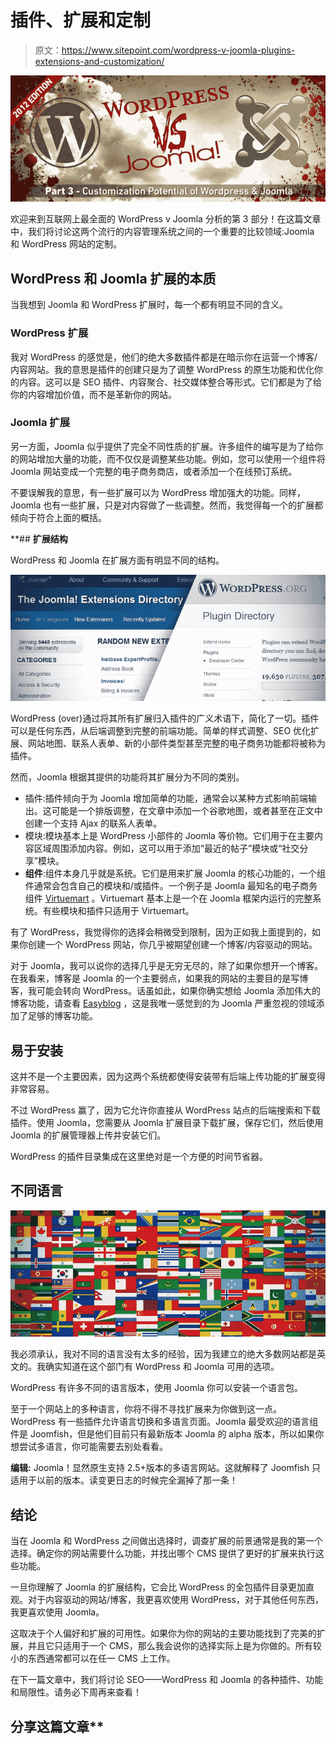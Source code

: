 # 插件、扩展和定制

> 原文：<https://www.sitepoint.com/wordpress-v-joomla-plugins-extensions-and-customization/>

![](img/049fdebb0d86b1f58135588ca1183ea0.png)

欢迎来到互联网上最全面的 WordPress v Joomla 分析的第 3 部分！在这篇文章中，我们将讨论这两个流行的内容管理系统之间的一个重要的比较领域:Joomla 和 WordPress 网站的定制。

## WordPress 和 Joomla 扩展的本质

当我想到 Joomla 和 WordPress 扩展时，每一个都有明显不同的含义。

### WordPress 扩展

我对 WordPress 的感觉是，他们的绝大多数插件都是在暗示你在运营一个博客/内容网站。我的意思是插件的创建只是为了调整 WordPress 的原生功能和优化你的内容。这可以是 SEO 插件、内容聚合、社交媒体整合等形式。它们都是为了给你的内容增加价值，而不是革新你的网站。

### **Joomla 扩展**

另一方面，Joomla 似乎提供了完全不同性质的扩展。许多组件的编写是为了给你的网站增加大量的功能，而不仅仅是调整某些功能。例如，您可以使用一个组件将 Joomla 网站变成一个完整的电子商务商店，或者添加一个在线预订系统。

不要误解我的意思，有一些扩展可以为 WordPress 增加强大的功能。同样，Joomla 也有一些扩展，只是对内容做了一些调整。然而，我觉得每一个的扩展都倾向于符合上面的概括。

 **## **扩展结构**

WordPress 和 Joomla 在扩展方面有明显不同的结构。

![](img/1f2e9ce16e6e8f6733109c7e4a4d216b.png)

WordPress (over)通过将其所有扩展归入插件的广义术语下，简化了一切。插件可以是任何东西，从后端调整到完整的前端功能。简单的样式调整、SEO 优化扩展、网站地图、联系人表单、新的小部件类型甚至完整的电子商务功能都将被称为插件。

然而，Joomla 根据其提供的功能将其扩展分为不同的类别。

*   插件:插件倾向于为 Joomla 增加简单的功能，通常会以某种方式影响前端输出。这可能是一个排版调整，在文章中添加一个谷歌地图，或者甚至在正文中创建一个支持 Ajax 的联系人表单。
*   模块:模块基本上是 WordPress 小部件的 Joomla 等价物。它们用于在主要内容区域周围添加内容。例如，这可以用于添加“最近的帖子”模块或“社交分享”模块。
*   **组件**:组件本身几乎就是系统。它们是用来扩展 Joomla 的核心功能的，一个组件通常会包含自己的模块和/或插件。一个例子是 Joomla 最知名的电子商务组件 [Virtuemart](http://virtuemart.net/) 。Virtuemart 基本上是一个在 Joomla 框架内运行的完整系统。有些模块和插件只适用于 Virtuemart。

有了 WordPress，我觉得你的选择会稍微受到限制，因为正如我上面提到的，如果你创建一个 WordPress 网站，你几乎被期望创建一个博客/内容驱动的网站。

对于 Joomla，我可以说你的选择几乎是无穷无尽的，除了如果你想开一个博客。在我看来，博客是 Joomla 的一个主要弱点，如果我的网站的主要目的是写博客，我可能会转向 WordPress。话虽如此，如果你确实想给 Joomla 添加伟大的博客功能，请查看 [Easyblog](http://stackideas.com/easyblog.html) ，这是我唯一感觉到的为 Joomla 严重忽视的领域添加了足够的博客功能。

## **易于安装**

这并不是一个主要因素，因为这两个系统都使得安装带有后端上传功能的扩展变得非常容易。

不过 WordPress 赢了，因为它允许你直接从 WordPress 站点的后端搜索和下载插件。使用 Joomla，您需要从 Joomla 扩展目录下载扩展，保存它们，然后使用 Joomla 的扩展管理器上传并安装它们。

WordPress 的插件目录集成在这里绝对是一个方便的时间节省器。

## **不同语言**

![](img/b21b6f2586bbf6e894e263965b1e1836.png)

我必须承认，我对不同的语言没有太多的经验，因为我建立的绝大多数网站都是英文的。我确实知道在这个部门有 WordPress 和 Joomla 可用的选项。

WordPress 有许多不同的语言版本，使用 Joomla 你可以安装一个语言包。

至于一个网站上的多种语言，你将不得不寻找扩展来为你做到这一点。WordPress 有一些插件允许语言切换和多语言页面。Joomla 最受欢迎的语言组件是 Joomfish，但是他们目前只有最新版本 Joomla 的 alpha 版本，所以如果你想尝试多语言，你可能需要去别处看看。

**编辑:** Joomla！显然原生支持 2.5+版本的多语言网站。这就解释了 Joomfish 只适用于以前的版本。读变更日志的时候完全漏掉了那一条！

## **结论**

当在 Joomla 和 WordPress 之间做出选择时，调查扩展的前景通常是我的第一个选择。确定你的网站需要什么功能，并找出哪个 CMS 提供了更好的扩展来执行这些功能。

一旦你理解了 Joomla 的扩展结构，它会比 WordPress 的全包插件目录更加直观。对于内容驱动的网站/博客，我更喜欢使用 WordPress，对于其他任何东西，我更喜欢使用 Joomla。

这取决于个人偏好和扩展的可用性。如果你为你的网站的主要功能找到了完美的扩展，并且它只适用于一个 CMS，那么我会说你的选择实际上是为你做的。所有较小的东西通常都可以在任一 CMS 上工作。

在下一篇文章中，我们将讨论 SEO——WordPress 和 Joomla 的各种插件、功能和局限性。请务必下周再来查看！

## 分享这篇文章**